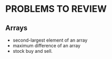 # PROBLEMS TO REVIEW
## Arrays
- second-largest element of an array
- maximum difference of an array
- stock buy and sell.
